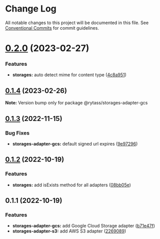 # Change Log

All notable changes to this project will be documented in this file.
See [Conventional Commits](https://conventionalcommits.org) for commit guidelines.

# [0.2.0](https://github.com/Rytass/Utils/compare/@rytass/storages-adapter-gcs@0.1.4...@rytass/storages-adapter-gcs@0.2.0) (2023-02-27)


### Features

* **storages:** auto detect mime for content type ([4c8a951](https://github.com/Rytass/Utils/commit/4c8a9515a1852d8431a6e9e1345d79b3e652de0c))





## [0.1.4](https://github.com/Rytass/Utils/compare/@rytass/storages-adapter-gcs@0.1.3...@rytass/storages-adapter-gcs@0.1.4) (2023-02-26)

**Note:** Version bump only for package @rytass/storages-adapter-gcs





## [0.1.3](https://github.com/Rytass/Utils/compare/@rytass/storages-adapter-gcs@0.1.2...@rytass/storages-adapter-gcs@0.1.3) (2022-11-15)


### Bug Fixes

* **storages-adapter-gcs:** default signed url expires ([9e97296](https://github.com/Rytass/Utils/commit/9e97296397d0fb1ccbdfd78740364c4dc78a06b9))





## [0.1.2](https://github.com/Rytass/Utils/compare/@rytass/storages-adapter-gcs@0.1.1...@rytass/storages-adapter-gcs@0.1.2) (2022-10-19)


### Features

* **storages:** add isExists method for all adapters ([08bb05e](https://github.com/Rytass/Utils/commit/08bb05e669004dcc3a4f3e219a0c363ce9e9ef1a))





## 0.1.1 (2022-10-19)


### Features

* **storages-adapter-gcs:** add Google Cloud Storage adapter ([b71e47f](https://github.com/Rytass/Utils/commit/b71e47f267978905d639d2a0a41df812e7e77f74))
* **storages-adapter-s3:** add AWS S3 adapter ([2269089](https://github.com/Rytass/Utils/commit/2269089b63bc387662c558123525a91a26a36e17))
